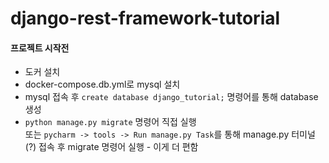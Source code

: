# django-rest-framework-tutorial

#### 프로젝트 시작전
- 도커 설치
- docker-compose.db.yml로 mysql 설치
- mysql 접속 후 `create database django_tutorial;` 명령어를 통해 database 생성
- `python manage.py migrate` 명령어 직접 실행\
  또는 `pycharm -> tools -> Run manage.py Task`를 통해 manage.py 터미널(?) 접속 후 migrate 명령어 실행 - 이게 더 편함
  
  